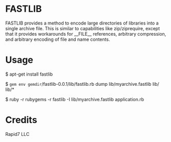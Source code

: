 # FASTLIB

FASTLIB provides a method to encode large directories of libraries into a single archive file.
This is similar to capabilities like zip/ziprequire, except that it provides workarounds for
\_\_FILE\_\_ references, arbitrary compression, and arbitrary encoding of file and name contents.

# Usage

$ apt-get install fastlib

$ `gem env gemdir`/fastlib-0.0.1/lib/fastlib.rb dump lib/myarchive.fastlib lib/ lib/*

$ ruby -r rubygems -r fastlib -I lib/myarchive.fastlib application.rb


# Credits
Rapid7 LLC
